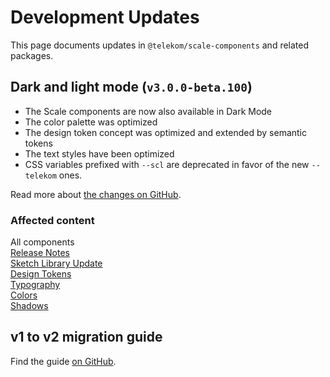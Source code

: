 # Development Updates

This page documents updates in `@telekom/scale-components` and related packages.

## Dark and light mode (`v3.0.0-beta.100`)

- The Scale components are now also available in Dark Mode
- The color palette was optimized
- The design token concept was optimized and extended by semantic tokens
- The text styles have been optimized
- CSS variables prefixed with `--scl` are deprecated in favor of the new `--telekom` ones.

Read more about [the changes on GitHub](https://github.com/telekom/scale/blob/main/docs/dark-mode-v3-beta-100.md).

### Affected content

All components  
[Release Notes](./?path=/docs/new-release-release-notes--page)  
[Sketch Library Update](./?path=/docs/new-release-sketch-library-update--page)  
[Design Tokens](./?path=/docs/guidelines-design-tokens--page)  
[Typography](./?path=/docs/guidelines-typography--page)  
[Colors](./?path=/docs/guidelines-colors--page)  
[Shadows](./?path=/docs/guidelines-shadows--page)

## v1 to v2 migration guide

Find the guide [on GitHub](https://github.com/telekom/scale/blob/main/docs/archive/v1-to-v2-migration-guide.md).
